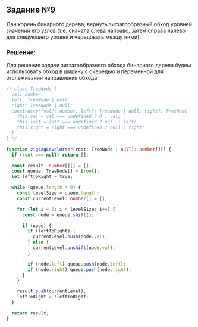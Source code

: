 ## Задание №9

Дан корень бинарного дерева, вернуть зигзагообразный обход уровней значений его узлов (т.е. сначала слева направо, затем справа налево для следующего уровня и чередовать между ними).

### Решение:

Для решения задачи зигзагообразного обхода бинарного дерева будем использовать обход в ширину с очередью и переменной для отслеживания направления обхода.

```typescript
/* class TreeNode {
  val: number;
  left: TreeNode | null;
  right: TreeNode | null;
  constructor(val?: number, left?: TreeNode | null, right?: TreeNode | null) {
    this.val = val === undefined ? 0 : val;
    this.left = left === undefined ? null : left;
    this.right = right === undefined ? null : right;
  }
} */

function zigzagLevelOrder(root: TreeNode | null): number[][] {
  if (root === null) return [];

  const result: number[][] = [];
  const queue: TreeNode[] = [root];
  let leftToRight = true;

  while (queue.length > 0) {
    const levelSize = queue.length;
    const currentLevel: number[] = [];

    for (let i = 0; i < levelSize; i++) {
      const node = queue.shift();

      if (node) {
        if (leftToRight) {
          currentLevel.push(node.val);
        } else {
          currentLevel.unshift(node.val);
        }

        if (node.left) queue.push(node.left);
        if (node.right) queue.push(node.right);
      }
    }

    result.push(currentLevel);
    leftToRight = !leftToRight;
  }

  return result;
}
```
